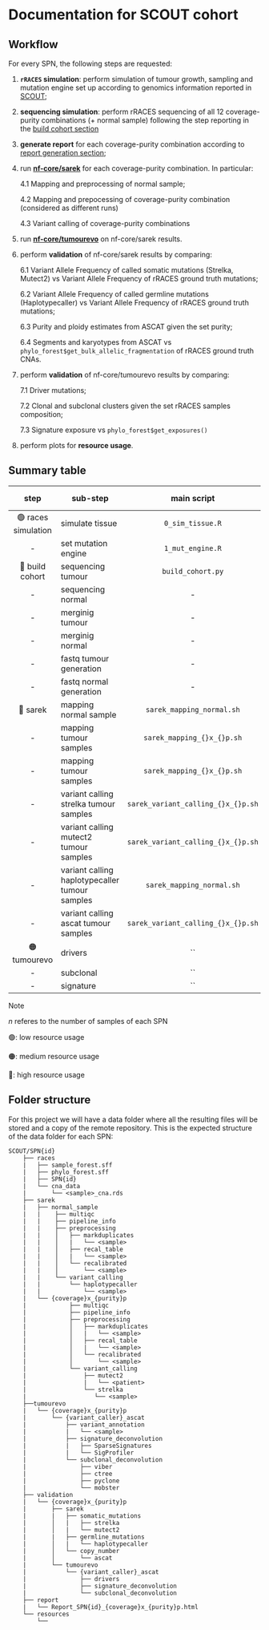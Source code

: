 # Documentation for SCOUT cohort

## Workflow
For every SPN, the following steps are requested:

1. **`rRACES` simulation**: perform simulation of tumour growth, sampling and mutation engine set up according to genomics information reported in [SCOUT](https://caravagnalab.github.io/rRACES/articles/SCOUT.html);
2. **sequencing simulation**: perform rRACES sequencing of all 12 coverage-purity combinations (+ normal sample) following the step reporting in the [build cohort section](https://github.com/caravagnalab/rRACES-examples/blob/main/build_cohorts/README.md)
3. **generate report** for each coverage-purity combination according to [report generation section](https://github.com/caravagnalab/rRACES-examples/blob/main/report/README.md);
4. run **[nf-core/sarek](https://nf-co.re/sarek/3.5.1/)** for each coverage-purity combination. In particular:

    4.1 Mapping and preprocessing of normal sample;

    4.2 Mapping and prepocessing of coverage-purity combination (considered 
    as different runs)

    4.3 Variant calling of coverage-purity combinations
5. run **[nf-core/tumourevo](https://nf-co.re/tumourevo/dev/)** on nf-core/sarek results.
6. perform **validation** of nf-core/sarek results by comparing:
    
    6.1 Variant Allele Frequency of called somatic mutations (Strelka, Mutect2) vs Variant Allele Frequency of rRACES ground truth mutations;

    6.2 Variant Allele Frequency of called germline mutations (Haplotypecaller) vs Variant Allele Frequency of rRACES ground truth mutations;

    6.3 Purity and ploidy estimates from ASCAT given the set purity;

    6.4 Segments and karyotypes from ASCAT vs `phylo_forest$get_bulk_allelic_fragmentation` of rRACES ground truth CNAs.

7. perform **validation** of nf-core/tumourevo results by comparing:

    7.1 Driver mutations;

    7.2 Clonal and subclonal clusters given the set rRACES samples composition;

    7.3 Signature exposure vs `phylo_forest$get_exposures()`

8. perform plots for **resource usage**.

## Summary table

|       step       | sub-step                |   main script   |                  output file                  | expected n of files |
|:----------------:|-------------------------|:---------------:|:---------------------------------------------:|:-------------------:|
| :green_circle: races simulation | simulate tissue         |  `0_sim_tissue.R` |           sample_forest.sff snapshot          |          2          |
| - | set mutation engine     | `1_mut_engine.R`  | phylo_forest.sff cna.rds                      | 1+n                 |
| :red_circle: build cohort     | sequencing tumour       | `build_cohort.py` | purity_{}/../seq_results_SPN{}_t{}.rds        | 3x40                |
| -                | sequencing normal       | -               | purity_1/../seq_results_SPN{}_n{}.rds../      | 1x6                 |
| -                | merginig tumour         | -               | purity_{}/../seq_results_merged_SPN{}_{}x.rds | 3x4                 |
| -                | merginig normal         | -               | purity_1/seq_results_merged_SPN{}_30x.rds     | 1                   |
| -                | fastq tumour generation | -               | purity_{}/t{}_Sample_1.{R1,R2}.fastq.gz       | 3x40x2xn            |
| -                | fastq normal generation | -               | purity_1/n{}_normal_sample.{R1,R2}.fastq.gz   | 6x2                 |
| :red_circle: sarek | mapping normal sample         |  `sarek_mapping_normal.sh` |   normal_sample.recal.cram   |        1            |
| - | mapping tumour samples         |  `sarek_mapping_{}x_{}p.sh` |   {}x_{}p/SPN{}_S{}.recal.cram   |        12xn            |
| - | mapping tumour samples         |  `sarek_mapping_{}x_{}p.sh` |   {}x_{}p/SPN{}_S{}.recal.cram   |        12xn            |
| - | variant calling strelka tumour samples         |  `sarek_variant_calling_{}x_{}p.sh` |   {}x_{}p/SPN{}_S{}.vcf   |        12xn            |
| - | variant calling mutect2 tumour samples         |  `sarek_variant_calling_{}x_{}p.sh` |   {}x_{}p/SPN{}_S{}.vcf   |        12            |
| - | variant calling haplotypecaller tumour samples         |  `sarek_mapping_normal.sh` |   SPN{}_normal_sample.vcf   |        1            |
| - | variant calling ascat tumour samples         |  `sarek_variant_calling_{}x_{}p.sh` |   {}x_{}p/SPN{}_S{}.txt   |        12xn            |
| 🟠 tumourevo | drivers      |  `` |   {}x_{}p/SPN{}_S{}.rds    |        12x2xn            |
| - | subclonal      |  `` |   {}x_{}p/SPN{}_S{}.rds    |        12x2xn            |
| - | signature      |  `` |   {}x_{}p/SPN{}.rds    |        12x2            |

> [!NOTE]
> _n_ referes to the number of samples of each SPN
> 
> 🟢: low resource usage
> 
> 🟠: medium resource usage
> 
> 🔴: high resource usage

## Folder structure

For this project we will have a data folder where all the resulting files will be stored and a copy of the remote repository. This is the expected structure of the data folder for each SPN:

```
SCOUT/SPN{id}
    ├── races
    |   ├── sample_forest.sff
    |   ├── phylo_forest.sff
    |   ├── SPN{id}
    |   └── cna_data
    |       └── <sample>_cna.rds            
    ├── sarek
    |   ├── normal_sample
    |   |    ├── multiqc
    |   |    ├── pipeline_info
    |   |    ├── preprocessing
    |   |    │   ├── markduplicates
    |   |    │   |   └── <sample>
    |   |    │   ├── recal_table
    |   |    │   |   └── <sample>
    |   |    │   └── recalibrated
    |   |    │       └── <sample>
    |   |    └── variant_calling
    |   |        └── haplotypecaller
    |   |            └── <sample>                  
    |   └── {coverage}x_{purity}p
    |            ├── multiqc
    |            ├── pipeline_info
    |            ├── preprocessing
    |            │   ├── markduplicates
    |            │   |   └── <sample>
    |            │   ├── recal_table
    |            │   |   └── <sample>
    |            │   └── recalibrated
    |            │       └── <sample>
    |            └── variant_calling
    |                ├── mutect2
    |                |   └── <patient>
    |                └── strelka
    |                   └── <sample>
    ├──tumourevo
    |   └── {coverage}x_{purity}p
    |       └── {variant_caller}_ascat
    |           ├── variant_annotation
    |           |   └── <sample>
    |           ├── signature_deconvolution
    |           |   ├── SparseSignatures
    |           |   └── SigProfiler
    |           └── subclonal_deconvolution
    |               ├── viber
    |               ├── ctree
    |               ├── pyclone                    
    |               └── mobster
    ├── validation
    |   └── {coverage}x_{purity}p
    |       ├── sarek
    |       |   ├── somatic_mutations
    |       │   |   ├── strelka
    |       │   |   └── mutect2
    |       |   ├── germline_mutations
    |       │   |   └── haplotypecaller
    |       │   └── copy_number
    |       │       └── ascat
    |       └── tumourevo
    |           └── {variant_caller}_ascat
    |               ├── drivers
    |               ├── signature_deconvolution
    |               └── subclonal_deconvolution
    ├── report
    |   └── Report_SPN{id}_{coverage}x_{purity}p.html
    └── resources
        └── 
```


